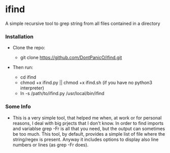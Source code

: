 # ifind
A simple recursive tool to grep string from all files contained in a directory

### Installation

- Clone the repo:

  - git clone https://github.com/DontPanicO/ifind.git

- Then run:

  - cd ifind
  - chmod +x ifind.py || chmod +x ifind.sh (if you have no python3 interpreter)
  - ln -s /path/to/ifind.py /usr/local/bin/ifind

### Some Info

- This is a very simple tool, that helped me when, at work or for personal reasons, I deal with big prjects that I don't know. In order
  to find imports and variablse grep -Fr is all that you need, but the output can sometimes be too much. This tool, by default, provides
  a simple list of file where the string/regex is present. Anyway it includes options to display also line numbers or lines (as grep -Fr
  does).


